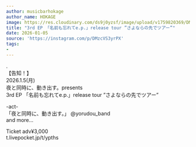 ```yaml
---
author: musicbarhokage
author_name: HOKAGE
image: https://res.cloudinary.com/ds9j0yzsf/image/upload/v1759820369/DMzcVS3yrPX.jpg
title: "3rd EP 「名前も忘れてe.p.」release tour ”さよならの先でツアー”"
date: 2026-01-05
source: 'https://instagram.com/p/DMzcVS3yrPX'
tags:
- 
---
```

.<br>
【告知！】<br>
2026.1.5(月)<br>
夜と同時に、動き出す。presents<br>
3rd EP 「名前も忘れてe.p.」release tour ”さよならの先でツアー”

-act-<br>
「夜と同時に、動き出す。」 @yorudou_band <br>
and more...

Ticket adv¥3,000<br>
t.livepocket.jp/t/ypths